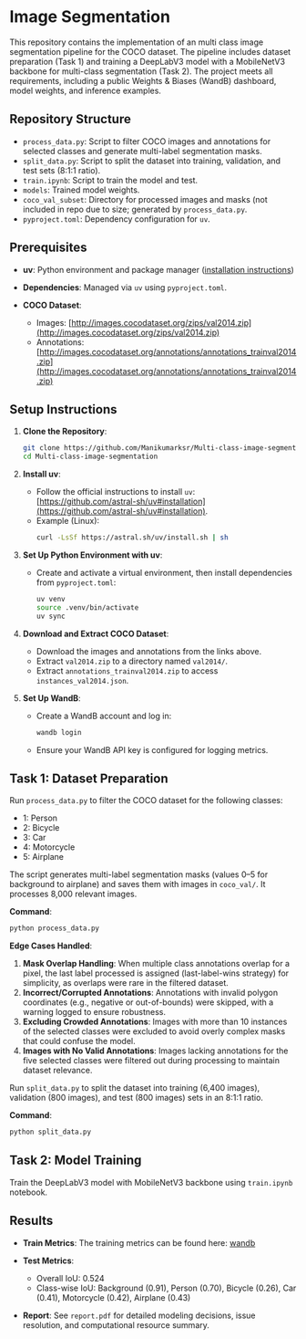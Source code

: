 # Image Segmentation

This repository contains the implementation of an multi class image segmentation pipeline for the COCO dataset. The pipeline includes dataset preparation (Task 1) and training a DeepLabV3 model with a MobileNetV3 backbone for multi-class segmentation (Task 2). The project meets all requirements, including a public Weights & Biases (WandB) dashboard, model weights, and inference examples.

## Repository Structure
- `process_data.py`: Script to filter COCO images and annotations for selected classes and generate multi-label segmentation masks.
- `split_data.py`: Script to split the dataset into training, validation, and test sets (8:1:1 ratio).
- `train.ipynb`: Script to train the model and test.
- `models`: Trained model weights.
- `coco_val_subset`: Directory for processed images and masks (not included in repo due to size; generated by `process_data.py`.
- `pyproject.toml`: Dependency configuration for `uv`.

## Prerequisites
- **uv**: Python environment and package manager ([installation instructions](https://github.com/astral-sh/uv#installation))
- **Dependencies**: Managed via `uv` using `pyproject.toml`.

- **COCO Dataset**:
  - Images: [http://images.cocodataset.org/zips/val2014.zip](http://images.cocodataset.org/zips/val2014.zip)
  - Annotations: [http://images.cocodataset.org/annotations/annotations_trainval2014.zip](http://images.cocodataset.org/annotations/annotations_trainval2014.zip)

## Setup Instructions
1. **Clone the Repository**:
   ```bash
   git clone https://github.com/Manikumarksr/Multi-class-image-segmentation.git
   cd Multi-class-image-segmentation
   ```

2. **Install uv**:
   - Follow the official instructions to install `uv`: [https://github.com/astral-sh/uv#installation](https://github.com/astral-sh/uv#installation).
   - Example (Linux):
     ```bash
     curl -LsSf https://astral.sh/uv/install.sh | sh
     ```

3. **Set Up Python Environment with uv**:
   - Create and activate a virtual environment, then install dependencies from `pyproject.toml`:
     ```bash
     uv venv
     source .venv/bin/activate
     uv sync
     ```

4. **Download and Extract COCO Dataset**:
   - Download the images and annotations from the links above.
   - Extract `val2014.zip` to a directory named `val2014/`.
   - Extract `annotations_trainval2014.zip` to access `instances_val2014.json`.

5. **Set Up WandB**:
   - Create a WandB account and log in:
     ```bash
     wandb login
     ```
   - Ensure your WandB API key is configured for logging metrics.

## Task 1: Dataset Preparation
Run `process_data.py` to filter the COCO dataset for the following classes:
- 1: Person
- 2: Bicycle
- 3: Car
- 4: Motorcycle
- 5: Airplane

The script generates multi-label segmentation masks (values 0–5 for background to airplane) and saves them with images in `coco_val/`. It processes 8,000 relevant images.

**Command**:
```bash
python process_data.py
```

**Edge Cases Handled**:
1. **Mask Overlap Handling**: When multiple class annotations overlap for a pixel, the last label processed is assigned (last-label-wins strategy) for simplicity, as overlaps were rare in the filtered dataset.
2. **Incorrect/Corrupted Annotations**: Annotations with invalid polygon coordinates (e.g., negative or out-of-bounds) were skipped, with a warning logged to ensure robustness.
3. **Excluding Crowded Annotations**: Images with more than 10 instances of the selected classes were excluded to avoid overly complex masks that could confuse the model.
4. **Images with No Valid Annotations**: Images lacking annotations for the five selected classes were filtered out during processing to maintain dataset relevance.

Run `split_data.py` to split the dataset into training (6,400 images), validation (800 images), and test (800 images) sets in an 8:1:1 ratio.

**Command**:
```bash
python split_data.py
```

## Task 2: Model Training
Train the DeepLabV3 model with MobileNetV3 backbone using `train.ipynb` notebook.

## Results
- **Train Metrics**:
The training metrics can be found here: [wandb](https://wandb.ai/ksrmanikumar-indian-institute-of-science/image_segmentation?nw=nwuserksrmanikumar)

- **Test Metrics**:
  - Overall IoU: 0.524
  - Class-wise IoU: Background (0.91), Person (0.70), Bicycle (0.26), Car (0.41), Motorcycle (0.42), Airplane (0.43)
- **Report**: See `report.pdf` for detailed modeling decisions, issue resolution, and computational resource summary.
